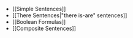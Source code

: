 
* [[Simple Sentences]]
* [[There Sentences|"there is-are" sentences]]
* [[Boolean Formulas]]
* [[Composite Sentences]]
